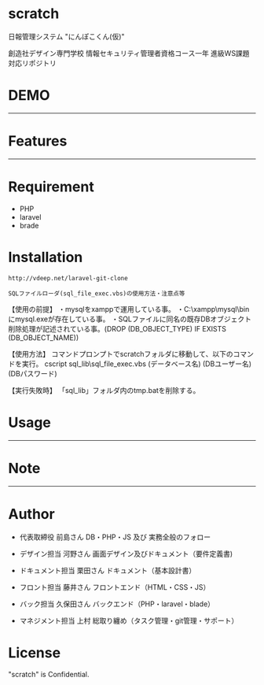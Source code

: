 # scratch

日報管理システム "にんぽこくん(仮)"

創造社デザイン専門学校
情報セキュリティ管理者資格コース一年
進級WS課題対応リポジトリ

# DEMO

---------------------------------------------

# Features

---------------------------------------------

# Requirement

* PHP
* laravel
* brade

# Installation

```参考資料
http://vdeep.net/laravel-git-clone
```

```
SQLファイルローダ(sql_file_exec.vbs)の使用方法・注意点等
```
【使用の前提】
・mysqlをxamppで運用している事。
・C:\xampp\mysql\binにmysql.exeが存在している事。
・SQLファイルに同名の既存DBオブジェクト削除処理が記述されている事。(DROP (DB_OBJECT_TYPE) IF EXISTS (DB_OBJECT_NAME))

【使用方法】
コマンドプロンプトでscratchフォルダに移動して、以下のコマンドを実行。
cscript sql_lib\sql_file_exec.vbs (データベース名) (DBユーザー名) (DBパスワード)

【実行失敗時】
「sql_lib」フォルダ内のtmp.batを削除する。


# Usage

---------------------------------------------

# Note

---------------------------------------------

# Author

* 代表取締役        前島さん		DB・PHP・JS 及び 実務全般のフォロー

* デザイン担当      河野さん		画面デザイン及びドキュメント（要件定義書)

* ドキュメント担当  栗田さん		ドキュメント（基本設計書）

* フロント担当      藤井さん		フロントエンド（HTML・CSS・JS）

* バック担当        久保田さん		バックエンド（PHP・laravel・blade）

* マネジメント担当  上村    		総取り纏め（タスク管理・git管理・サポート）

# License
"scratch" is Confidential.